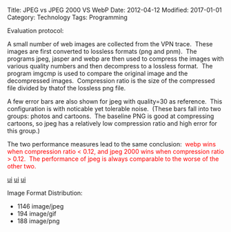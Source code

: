 Title: JPEG vs JPEG 2000 VS WebP
Date: 2012-04-12
Modified: 2017-01-01
Category: Technology
Tags: Programming

Evaluation protocol:

A small number of web images are collected from the VPN trace.  These images are first converted to lossless formats (png and pnm).  The programs jpeg, jasper and webp are then used to compress the images with various quality numbers and then decompress to a lossless format.  The program imgcmp is used to compare the original image and the decompressed images.  Compression ratio is the size of the compressed file divided by thatof the lossless png file.

A few error bars are also shown for jpeg with quality=30 as reference.  This configuration is with noticable yet tolerable noise.  (These bars fall into two groups: photos and cartoons.  The baseline PNG is good at compressing cartoons, so jpeg has a relatively low compression ratio and high error for this group.)

The two performance measures lead to the same conclusion:<span style="color: #ff0000;">  webp wins when compression ratio &lt; 0.12, and jpeg 2000 wins when compression ratio &gt; 0.12.  The performance of jpeg is always comparable to the worse of the other two.</span></h5>
&nbsp;

[ui]({attach}:codec-rmse.png)
[ui]({attach}:codec-psnr.png)
[ui]({attach}:montage.jpg)

Image Format Distribution:
- 1146 image/jpeg
- 194 image/gif
- 188 image/png</pre>

